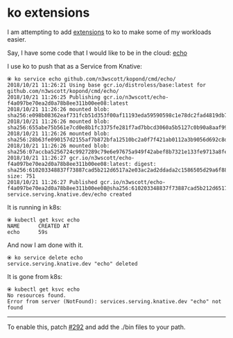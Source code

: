 # ko extensions 

I am attempting to add [extensions](https://github.com/google/go-containerregistry/pull/292) to ko to make some of my workloads easier.


Say, I have some code that I would like to be in the cloud: [echo](./cmd/echo/)

I use ko to push that as a Service from Knative:

```
⦿ ko service echo github.com/n3wscott/kopond/cmd/echo/
2018/10/21 11:26:21 Using base gcr.io/distroless/base:latest for github.com/n3wscott/kopond/cmd/echo/
2018/10/21 11:26:25 Publishing gcr.io/n3wscott/echo-f4a097be70ea2d0a78b8ee311b00ee08:latest
2018/10/21 11:26:26 mounted blob: sha256:e098b08362eaf731fcb51d353f00af11193eda59590598c1e78dc2fad4819db7
2018/10/21 11:26:26 mounted blob: sha256:655abe75b561e7cd0e8b1fc3375fe281f7ad7bbcd3060a5b5127c0b90a8aaf99
2018/10/21 11:26:26 mounted blob: sha256:28b63fe090157d2155af7b872bfa12510bc2a0f7f421ab0112a3b9056d692c8d
2018/10/21 11:26:26 mounted blob: sha256:07accba5256724c9927289c79e6e97675a949f42abef8b7321e133fe9713a8fe
2018/10/21 11:26:27 gcr.io/n3wscott/echo-f4a097be70ea2d0a78b8ee311b00ee08:latest: digest: sha256:610203348837f73887cad5b212d6517a2e03ac2ad2ddada2c1586505d29a6f88 size: 751
2018/10/21 11:26:27 Published gcr.io/n3wscott/echo-f4a097be70ea2d0a78b8ee311b00ee08@sha256:610203348837f73887cad5b212d6517a2e03ac2ad2ddada2c1586505d29a6f88
service.serving.knative.dev/echo created
```

It is running in k8s:

```
⦿ kubectl get ksvc echo
NAME      CREATED AT
echo      59s
```

And now I am done with it.

```
⦿ ko service delete echo
service.serving.knative.dev "echo" deleted
```

It is gone from k8s:

```
⦿ kubectl get ksvc echo
No resources found.
Error from server (NotFound): services.serving.knative.dev "echo" not found
```

---

To enable this, patch [#292](https://github.com/google/go-containerregistry/pull/292) and add the ./bin files to your path.
